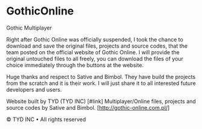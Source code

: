 # GothicOnline

Gothic Multiplayer

Right after Gothic Online was officially suspended, I took the chance to download and save the original files, projects and source codes, that the team posted on the official website of Gothic Online.
I will provide the original untouched files to all freely, you can download the files of your choice immediately through the buttons at the website.

Huge thanks and respect to Sative and Bimbol. They have build the projects from the scratch and it is their work. I will just share it to all interested future developers and users.





Website built by TYD (TYD INC) [#link]
Multiplayer/Online files, projects and source codes by Sative and Bimbol. [http://gothic-online.com.pl/]

© TYD INC • All rights reserved
